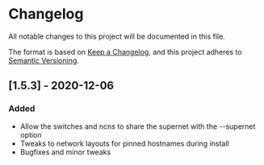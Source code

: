 # Changelog

All notable changes to this project will be documented in this file.

The format is based on [Keep a Changelog](https://keepachangelog.com/en/1.0.0/),
and this project adheres to [Semantic Versioning](https://semver.org/spec/v2.0.0.html).

## [1.5.3] - 2020-12-06

### Added

- Allow the switches and ncns to share the supernet with the --supernet option
- Tweaks to network layouts for pinned hostnames during install
- Bugfixes and minor tweaks
